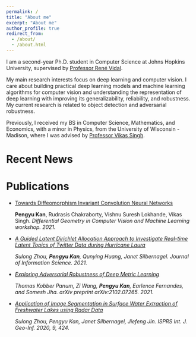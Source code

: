 ```yaml
---
permalink: /
title: "About me"
excerpt: "About me"
author_profile: true
redirect_from: 
  - /about/
  - /about.html
---
```


I am a second-year Ph.D. student in Computer Science at Johns Hopkins University, supervised by [Professor René Vidal](http://vision.jhu.edu/rvidal.html). 

My main research interests focus on deep learning and computer vision. I care about building practical deep learning models and machine learning algorithms for computer vision and understanding the representation of deep learning with improving its generalizability, reliability, and robustness. My current research is related to object detection and adversarial robustness.

Previously, I received my BS in Computer Science, Mathematics, and Economics, with a minor in Physics, from the University of Wisconsin - Madison, where I was advised by [Professor Vikas Singh](https://www.biostat.wisc.edu/~vsingh/).



Recent News
==========



Publications
=========

- [Towards Diffeomorphism Invariant Convolution Neural Networks](http://pkan2.github.io/files/diffeomorphism_invariant_cnn_DiffCVML-6.pdf)

  **Pengyu Kan**, Rudrasis Chakraborty, Vishnu Suresh Lokhande, Vikas Singh.<i> Differential Geometry in Computer Vision and Machine Learning workshop. <i> 2021.


- [A Guided Latent Dirichlet Allocation Approach to Investigate Real-time Latent Topics of Twitter Data during Hurricane Laura](https://journals.sagepub.com/doi/10.1177/01655515211007724)

  Sulong Zhou, **Pengyu Kan**, Qunying Huang, Janet Silbernagel. <i> Journal of Information Science. <i> 2021.

- [Exploring Adversarial Robustness of Deep Metric Learning](https://arxiv.org/abs/2102.07265)

   Thomas Kobber Panum, Zi Wang, **Pengyu Kan**, Earlence Fernandes, and Somesh Jha. <i>arXiv preprint arXiv:2102.07265. <i> 2021.


- [Application of Image Segmentation in Surface Water Extraction of Freshwater Lakes using Radar Data](https://www.mdpi.com/2220-9964/9/7/424)

  Sulong Zhou, Pengyu Kan, Janet Silbernagel, Jiefeng Jin. <i>ISPRS Int. J. Geo-Inf. <i> 2020, 9, 424.




